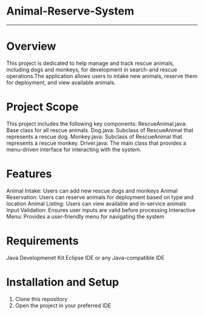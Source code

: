 # Animal-Reserve-System
__________________________________________________________
# Overview
This project is dedicated to help manage and track rescue animals, including dogs and monkeys, for development in search-and rescue operations.The application allows users to intake new animals, reserve them for deployment, and view available animals.

# Project Scope
This project includes the following key components:
RescueAnimal.java: Base class for all rescue animals.
Dog.java: Subclass of RescueAnimal that represents a rescue dog.
Monkey.java: Subclass of RescueAnimal that represents a rescue monkey.
Driver.java: The main class that provides a menu-driven interface for interacting with the system.

# Features
Animal Intake: Users can add new rescue dogs and monkeys
Animal Reservation: Users can reserve animals for deployment based on type and location
Animal Listing: Users can view available and in-service animals
Input Validation: Ensures user inputs are valid before processing
Interactive Menu: Provides a user-friendly menu for navigating the system

# Requirements
Java Developmenet Kit
Eclipse IDE or any Java-compatible IDE

# Installation and Setup
1. Clone this repository
2. Open the project in your preferred IDE


   
